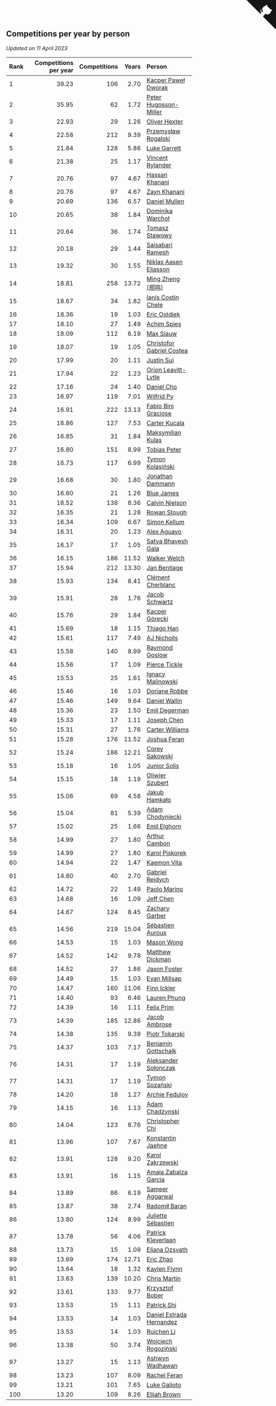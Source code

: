 ## Competitions per year by person

*Updated on 11 April 2023*

| Rank | Competitions per year | Competitions | Years | Person |
| :--- | ---: | ---: | ---: | :--- |
| 1 | 39.23 | 106 | 2.70 | [Kacper Paweł Dworak](https://www.worldcubeassociation.org/persons/2020DWOR01) |
| 2 | 35.95 | 62 | 1.72 | [Peter Hugosson-Miller](https://www.worldcubeassociation.org/persons/2021HUGO01) |
| 3 | 22.93 | 29 | 1.26 | [Oliver Hexter](https://www.worldcubeassociation.org/persons/2022HEXT01) |
| 4 | 22.58 | 212 | 9.39 | [Przemysław Rogalski](https://www.worldcubeassociation.org/persons/2013ROGA02) |
| 5 | 21.84 | 128 | 5.86 | [Luke Garrett](https://www.worldcubeassociation.org/persons/2017GARR05) |
| 6 | 21.38 | 25 | 1.17 | [Vincent Rylander](https://www.worldcubeassociation.org/persons/2022RYLA01) |
| 7 | 20.76 | 97 | 4.67 | [Hassan Khanani](https://www.worldcubeassociation.org/persons/2018KHAN26) |
| 8 | 20.76 | 97 | 4.67 | [Zayn Khanani](https://www.worldcubeassociation.org/persons/2018KHAN28) |
| 9 | 20.69 | 136 | 6.57 | [Daniel Mullen](https://www.worldcubeassociation.org/persons/2016MULL04) |
| 10 | 20.65 | 38 | 1.84 | [Dominika Warchoł](https://www.worldcubeassociation.org/persons/2021WARC01) |
| 11 | 20.64 | 36 | 1.74 | [Tomasz Stawowy](https://www.worldcubeassociation.org/persons/2021STAW01) |
| 12 | 20.18 | 29 | 1.44 | [Saisabari Ramesh](https://www.worldcubeassociation.org/persons/2021RAME01) |
| 13 | 19.32 | 30 | 1.55 | [Niklas Aasen Eliasson](https://www.worldcubeassociation.org/persons/2021ELIA01) |
| 14 | 18.81 | 258 | 13.72 | [Ming Zheng (郑鸣)](https://www.worldcubeassociation.org/persons/2009ZHEN11) |
| 15 | 18.67 | 34 | 1.82 | [Ianis Costin Chele](https://www.worldcubeassociation.org/persons/2021CHEL01) |
| 16 | 18.36 | 19 | 1.03 | [Eric Ostdiek](https://www.worldcubeassociation.org/persons/2022OSTD01) |
| 17 | 18.10 | 27 | 1.49 | [Achim Spies](https://www.worldcubeassociation.org/persons/2021SPIE01) |
| 18 | 18.09 | 112 | 6.19 | [Max Siauw](https://www.worldcubeassociation.org/persons/2017SIAU02) |
| 19 | 18.07 | 19 | 1.05 | [Christofor Gabriel Costea](https://www.worldcubeassociation.org/persons/2022COST03) |
| 20 | 17.99 | 20 | 1.11 | [Justin Sui](https://www.worldcubeassociation.org/persons/2022SUIJ01) |
| 21 | 17.94 | 22 | 1.23 | [Orion Leavitt-Lytle](https://www.worldcubeassociation.org/persons/2022LEAV01) |
| 22 | 17.16 | 24 | 1.40 | [Daniel Cho](https://www.worldcubeassociation.org/persons/2021CHOD01) |
| 23 | 16.97 | 119 | 7.01 | [Wilfrid Py](https://www.worldcubeassociation.org/persons/2016PYWI01) |
| 24 | 16.91 | 222 | 13.13 | [Fabio Bini Graciose](https://www.worldcubeassociation.org/persons/2010GRAC02) |
| 25 | 16.86 | 127 | 7.53 | [Carter Kucala](https://www.worldcubeassociation.org/persons/2015KUCA01) |
| 26 | 16.85 | 31 | 1.84 | [Maksymilian Kulas](https://www.worldcubeassociation.org/persons/2021KULA02) |
| 27 | 16.80 | 151 | 8.99 | [Tobias Peter](https://www.worldcubeassociation.org/persons/2014PETE03) |
| 28 | 16.73 | 117 | 6.99 | [Tymon Kolasiński](https://www.worldcubeassociation.org/persons/2016KOLA02) |
| 29 | 16.68 | 30 | 1.80 | [Jonathan Dammann](https://www.worldcubeassociation.org/persons/2021DAMM01) |
| 30 | 16.60 | 21 | 1.26 | [Blue James](https://www.worldcubeassociation.org/persons/2022JAME01) |
| 31 | 16.52 | 138 | 8.36 | [Calvin Nielson](https://www.worldcubeassociation.org/persons/2014NIEL03) |
| 32 | 16.35 | 21 | 1.28 | [Rowan Stough](https://www.worldcubeassociation.org/persons/2022STOU01) |
| 33 | 16.34 | 109 | 6.67 | [Simon Kellum](https://www.worldcubeassociation.org/persons/2016KELL12) |
| 34 | 16.31 | 20 | 1.23 | [Alex Aguayo](https://www.worldcubeassociation.org/persons/2022AGUA01) |
| 35 | 16.17 | 17 | 1.05 | [Satya Bhavesh Gala](https://www.worldcubeassociation.org/persons/2022GALA03) |
| 36 | 16.15 | 186 | 11.52 | [Walker Welch](https://www.worldcubeassociation.org/persons/2011WELC01) |
| 37 | 15.94 | 212 | 13.30 | [Jan Bentlage](https://www.worldcubeassociation.org/persons/2010BENT01) |
| 38 | 15.93 | 134 | 8.41 | [Clément Cherblanc](https://www.worldcubeassociation.org/persons/2014CHER05) |
| 39 | 15.91 | 28 | 1.76 | [Jacob Schwartz](https://www.worldcubeassociation.org/persons/2021SCHW01) |
| 40 | 15.76 | 29 | 1.84 | [Kacper Górecki](https://www.worldcubeassociation.org/persons/2021GORE01) |
| 41 | 15.69 | 18 | 1.15 | [Thiago Han](https://www.worldcubeassociation.org/persons/2022HANT01) |
| 42 | 15.61 | 117 | 7.49 | [AJ Nicholls](https://www.worldcubeassociation.org/persons/2015NICH04) |
| 43 | 15.58 | 140 | 8.99 | [Raymond Goslow](https://www.worldcubeassociation.org/persons/2014GOSL01) |
| 44 | 15.56 | 17 | 1.09 | [Pierce Tickle](https://www.worldcubeassociation.org/persons/2022TICK01) |
| 45 | 15.53 | 25 | 1.61 | [Ignacy Malinowski](https://www.worldcubeassociation.org/persons/2021MALI02) |
| 46 | 15.46 | 16 | 1.03 | [Doriane Robbe](https://www.worldcubeassociation.org/persons/2022ROBB03) |
| 47 | 15.46 | 149 | 9.64 | [Daniel Wallin](https://www.worldcubeassociation.org/persons/2013WALL03) |
| 48 | 15.36 | 23 | 1.50 | [Emil Degerman](https://www.worldcubeassociation.org/persons/2021DEGE01) |
| 49 | 15.33 | 17 | 1.11 | [Joseph Chen](https://www.worldcubeassociation.org/persons/2022CHEN16) |
| 50 | 15.31 | 27 | 1.76 | [Carter Williams](https://www.worldcubeassociation.org/persons/2021WILL06) |
| 51 | 15.28 | 176 | 11.52 | [Joshua Feran](https://www.worldcubeassociation.org/persons/2011FERA01) |
| 52 | 15.24 | 186 | 12.21 | [Corey Sakowski](https://www.worldcubeassociation.org/persons/2011SAKO01) |
| 53 | 15.18 | 16 | 1.05 | [Junior Solis](https://www.worldcubeassociation.org/persons/2022SOLI03) |
| 54 | 15.15 | 18 | 1.19 | [Oliwier Szubert](https://www.worldcubeassociation.org/persons/2022SZUB01) |
| 55 | 15.06 | 69 | 4.58 | [Jakub Hamkało](https://www.worldcubeassociation.org/persons/2018HAMK01) |
| 56 | 15.04 | 81 | 5.39 | [Adam Chodyniecki](https://www.worldcubeassociation.org/persons/2017CHOD02) |
| 57 | 15.02 | 25 | 1.66 | [Emil Elghorn](https://www.worldcubeassociation.org/persons/2021ELGH01) |
| 58 | 14.99 | 27 | 1.80 | [Arthur Cambon](https://www.worldcubeassociation.org/persons/2021CAMB01) |
| 59 | 14.99 | 27 | 1.80 | [Karol Piskorek](https://www.worldcubeassociation.org/persons/2021PISK01) |
| 60 | 14.94 | 22 | 1.47 | [Kaemon Vita](https://www.worldcubeassociation.org/persons/2021VITA01) |
| 61 | 14.80 | 40 | 2.70 | [Gabriel Rejdych](https://www.worldcubeassociation.org/persons/2020REJD01) |
| 62 | 14.72 | 22 | 1.49 | [Paolo Marino](https://www.worldcubeassociation.org/persons/2021MARI04) |
| 63 | 14.68 | 16 | 1.09 | [Jeff Chen](https://www.worldcubeassociation.org/persons/2022CHEN19) |
| 64 | 14.67 | 124 | 8.45 | [Zachary Garber](https://www.worldcubeassociation.org/persons/2014GARB01) |
| 65 | 14.56 | 219 | 15.04 | [Sébastien Auroux](https://www.worldcubeassociation.org/persons/2008AURO01) |
| 66 | 14.53 | 15 | 1.03 | [Mason Wong](https://www.worldcubeassociation.org/persons/2022WONG03) |
| 67 | 14.52 | 142 | 9.78 | [Matthew Dickman](https://www.worldcubeassociation.org/persons/2013DICK01) |
| 68 | 14.52 | 27 | 1.86 | [Jaxon Foster](https://www.worldcubeassociation.org/persons/2021FOST01) |
| 69 | 14.49 | 15 | 1.03 | [Evan Millsap](https://www.worldcubeassociation.org/persons/2022MILL05) |
| 70 | 14.47 | 160 | 11.06 | [Finn Ickler](https://www.worldcubeassociation.org/persons/2012ICKL01) |
| 71 | 14.40 | 93 | 6.46 | [Lauren Phung](https://www.worldcubeassociation.org/persons/2016PHUN02) |
| 72 | 14.39 | 16 | 1.11 | [Felix Prim](https://www.worldcubeassociation.org/persons/2022PRIM01) |
| 73 | 14.39 | 185 | 12.86 | [Jacob Ambrose](https://www.worldcubeassociation.org/persons/2010AMBR01) |
| 74 | 14.38 | 135 | 9.39 | [Piotr Tokarski](https://www.worldcubeassociation.org/persons/2013TOKA01) |
| 75 | 14.37 | 103 | 7.17 | [Benjamin Gottschalk](https://www.worldcubeassociation.org/persons/2016GOTT01) |
| 76 | 14.31 | 17 | 1.19 | [Aleksander Sołonczak](https://www.worldcubeassociation.org/persons/2022SOLO01) |
| 77 | 14.31 | 17 | 1.19 | [Tymon Sozański](https://www.worldcubeassociation.org/persons/2022SOZA01) |
| 78 | 14.20 | 18 | 1.27 | [Archie Fedulov](https://www.worldcubeassociation.org/persons/2022FEDU01) |
| 79 | 14.15 | 16 | 1.13 | [Adam Chadzynski](https://www.worldcubeassociation.org/persons/2022CHAD02) |
| 80 | 14.04 | 123 | 8.76 | [Christopher Chi](https://www.worldcubeassociation.org/persons/2014CHIC01) |
| 81 | 13.96 | 107 | 7.67 | [Konstantin Jaehne](https://www.worldcubeassociation.org/persons/2015JAEH01) |
| 82 | 13.91 | 128 | 9.20 | [Karol Zakrzewski](https://www.worldcubeassociation.org/persons/2014ZAKR01) |
| 83 | 13.91 | 16 | 1.15 | [Amaia Zabalza Garcia](https://www.worldcubeassociation.org/persons/2022GARC03) |
| 84 | 13.89 | 86 | 6.19 | [Sameer Aggarwal](https://www.worldcubeassociation.org/persons/2017AGGA01) |
| 85 | 13.87 | 38 | 2.74 | [Radomił Baran](https://www.worldcubeassociation.org/persons/2020BARA02) |
| 86 | 13.80 | 124 | 8.99 | [Juliette Sébastien](https://www.worldcubeassociation.org/persons/2014SEBA01) |
| 87 | 13.78 | 56 | 4.06 | [Patrick Kleverlaan](https://www.worldcubeassociation.org/persons/2019KLEV01) |
| 88 | 13.73 | 15 | 1.09 | [Eliana Ozsvath](https://www.worldcubeassociation.org/persons/2022OZSV01) |
| 89 | 13.69 | 174 | 12.71 | [Eric Zhao](https://www.worldcubeassociation.org/persons/2010ZHAO19) |
| 90 | 13.64 | 18 | 1.32 | [Kaylen Flynn](https://www.worldcubeassociation.org/persons/2022FLYN01) |
| 91 | 13.63 | 139 | 10.20 | [Chris Martin](https://www.worldcubeassociation.org/persons/2013MART03) |
| 92 | 13.61 | 133 | 9.77 | [Krzysztof Bober](https://www.worldcubeassociation.org/persons/2013BOBE01) |
| 93 | 13.53 | 15 | 1.11 | [Patrick Shi](https://www.worldcubeassociation.org/persons/2022SHIP01) |
| 94 | 13.53 | 14 | 1.03 | [Daniel Estrada Hernandez](https://www.worldcubeassociation.org/persons/2022HERN07) |
| 95 | 13.53 | 14 | 1.03 | [Ruichen Li](https://www.worldcubeassociation.org/persons/2022LIRU02) |
| 96 | 13.38 | 50 | 3.74 | [Wojciech Rogoziński](https://www.worldcubeassociation.org/persons/2019ROGO04) |
| 97 | 13.27 | 15 | 1.13 | [Ashwyn Wadhawan](https://www.worldcubeassociation.org/persons/2022WADH02) |
| 98 | 13.23 | 107 | 8.09 | [Rachel Feran](https://www.worldcubeassociation.org/persons/2015FERA01) |
| 99 | 13.21 | 101 | 7.65 | [Luke Galioto](https://www.worldcubeassociation.org/persons/2015GALI02) |
| 100 | 13.20 | 109 | 8.26 | [Elijah Brown](https://www.worldcubeassociation.org/persons/2015BROW03) |


<a href="https://github.com/JustinTimeCuber/wca_statistics" class="github-corner" aria-label="View source on Github"><svg width="80" height="80" viewBox="0 0 250 250" style="fill:#151513; color:#fff; position: absolute; top: 0; border: 0; right: 0;" aria-hidden="true"><path d="M0,0 L115,115 L130,115 L142,142 L250,250 L250,0 Z"></path><path d="M128.3,109.0 C113.8,99.7 119.0,89.6 119.0,89.6 C122.0,82.7 120.5,78.6 120.5,78.6 C119.2,72.0 123.4,76.3 123.4,76.3 C127.3,80.9 125.5,87.3 125.5,87.3 C122.9,97.6 130.6,101.9 134.4,103.2" fill="currentColor" style="transform-origin: 130px 106px;" class="octo-arm"></path><path d="M115.0,115.0 C114.9,115.1 118.7,116.5 119.8,115.4 L133.7,101.6 C136.9,99.2 139.9,98.4 142.2,98.6 C133.8,88.0 127.5,74.4 143.8,58.0 C148.5,53.4 154.0,51.2 159.7,51.0 C160.3,49.4 163.2,43.6 171.4,40.1 C171.4,40.1 176.1,42.5 178.8,56.2 C183.1,58.6 187.2,61.8 190.9,65.4 C194.5,69.0 197.7,73.2 200.1,77.6 C213.8,80.2 216.3,84.9 216.3,84.9 C212.7,93.1 206.9,96.0 205.4,96.6 C205.1,102.4 203.0,107.8 198.3,112.5 C181.9,128.9 168.3,122.5 157.7,114.1 C157.9,116.9 156.7,120.9 152.7,124.9 L141.0,136.5 C139.8,137.7 141.6,141.9 141.8,141.8 Z" fill="currentColor" class="octo-body"></path></svg></a><style>.github-corner:hover .octo-arm{animation:octocat-wave 560ms ease-in-out}@keyframes octocat-wave{0%,100%{transform:rotate(0)}20%,60%{transform:rotate(-25deg)}40%,80%{transform:rotate(10deg)}}@media (max-width:500px){.github-corner:hover .octo-arm{animation:none}.github-corner .octo-arm{animation:octocat-wave 560ms ease-in-out}}</style>
